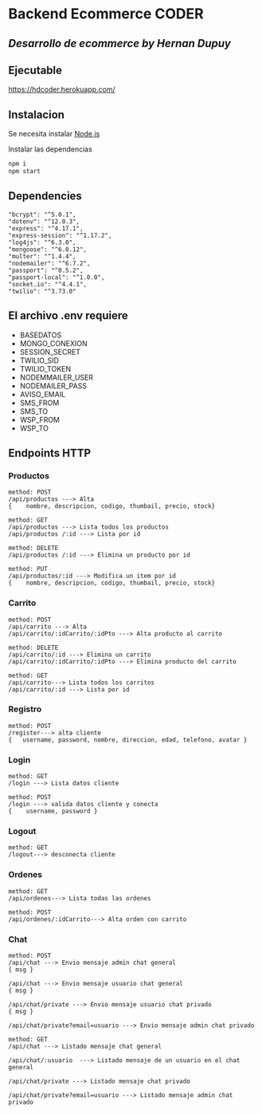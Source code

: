 # Backend Ecommerce CODER
## _Desarrollo de ecommerce by Hernan Dupuy_

## Ejecutable
https://hdcoder.herokuapp.com/

## Instalacion
Se necesita instalar [Node.js](https://nodejs.org/)

Instalar las dependencias 
```sh
npm i
npm start
```

## Dependencies
    "bcrypt": "^5.0.1",
    "dotenv": "^12.0.3",
    "express": "^4.17.1",
    "express-session": "^1.17.2",
    "log4js": "^6.3.0",
    "mongoose": "^6.0.12",
    "multer": "^1.4.4",
    "nodemailer": "^6.7.2",
    "passport": "^0.5.2",
    "passport-local": "^1.0.0",
    "socket.io": "^4.4.1",
    "twilio": "^3.73.0"

## El archivo .env requiere
* BASEDATOS 
* MONGO_CONEXION  
* SESSION_SECRET  
* TWILIO_SID 
* TWILIO_TOKEN 
* NODEMMAILER_USER 
* NODEMAILER_PASS
* AVISO_EMAIL 
* SMS_FROM 
* SMS_TO 
* WSP_FROM
* WSP_TO 
 
## Endpoints HTTP 

### Productos
	method: POST
    /api/productos ---> Alta
    {    nombre, descripcion, codigo, thumbail, precio, stock}

    method: GET
    /api/productos ---> Lista todos los productos
    /api/productos /:id ---> Lista por id 

    method: DELETE
    /api/productos /:id ---> Elimina un producto por id

    method: PUT
    /api/productos/:id ---> Modifica un item por id 
    {    nombre, descripcion, codigo, thumbail, precio, stock}
	
### Carrito
	method: POST
    /api/carrito ---> Alta
    /api/carrito/:idCarrito/:idPto ---> Alta producto al carrito
        
    method: DELETE
    /api/carrito/:id ---> Elimina un carrito
    /api/carrito/:idCarrito/:idPto ---> Elimina producto del carrito

    method: GET
    /api/carrito---> Lista todos los carritos
    /api/carrito/:id ---> Lista por id 

### Registro 
    method: POST
    /register---> alta cliente
    {   username, password, nombre, direccion, edad, telefono, avatar }
	
### Login
    method: GET
    /login ---> Lista datos cliente

    method: POST
    /login ---> valida datos cliente y conecta
    {    username, password }
 
### Logout
    method: GET
	/logout---> desconecta cliente
	 
### Ordenes
    method: GET
    /api/ordenes---> Lista todas las ordenes

    method: POST
    /api/ordenes/:idCarrito---> Alta orden con carrito 

### Chat
    method: POST
    /api/chat ---> Envio mensaje admin chat general
    { msg }

    /api/chat ---> Envio mensaje usuario chat general
    { msg }

    /api/chat/private ---> Envio mensaje usuario chat privado
    { msg }

    /api/chat/private?email=usuario ---> Envio mensaje admin chat privado

    method: GET
    /api/chat ---> Listado mensaje chat general

    /api/chat/:usuario  ---> Listado mensaje de un usuario en el chat general

    /api/chat/private ---> Listado mensaje chat privado

    /api/chat/private?email=usuario ---> Listado mensaje admin chat privado
 
